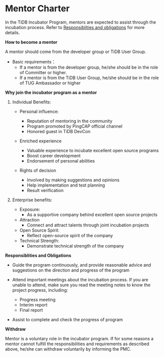 # Mentor Charter

In the TiDB Incubator Program, mentors are expected to assist through the incubation process. Refer to [Responsiblities and obligations](#resonsibilities-and-obligations) for more details.

**How to become a mentor**

A mentor should come from the developer group or TiDB User Group.

- Basic requirements：
  - If a mentor is from the developer group, he/she should be in the role of Committer or higher.
  - If a mentor is from the TiDB User Group, he/she should be in the role of TUG Ambassador or higher

**Why join the incubator program as a mentor**

1. Individual Benefits:

   - Personal influence:
     - Reputation of mentoring in the community 
     - Program promoted by PingCAP official channel
     - Honored guest in TiDB DevCon
     
   - Enriched experience
     - Valuable experience to incubate excellent open source programs
     - Boost career development
     - Endorsement of personal abilities

   - Rights of decision
     - Involved by making suggestions and opinions
     - Help implementation and test planning
     - Result verification

2. Enterprise benefits:
   - Exposure:
     - As a supportive company behind excellent open source projects
   - Attraction
     - Connect and attract talents through joint incubation projects
   - Open Source Spirit:
     - Reflect open-source spirit of the company 
   - Technical Strength:
     - Demonstrate technical strength of the company

**Responsiblities and Obligations**

- Guide the program continuously, and provide reasonable advice and suggestions on the direction and progress of the program
- Attend important meetings about the incubation process. If you are unable to attend, make sure you read the meeting notes to know the project progress, including:
  - Progress meeting
  - Interim report
  - Final report

- Assist to complete and check the progress of program 

**Withdraw**

Mentor is a voluntary role in the incubator program. If for some reasons a mentor cannot fulfill the responsibilities and requirements as described above, he/she can withdraw voluntarily by informing the PMC.   
